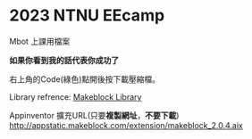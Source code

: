 # 2023 NTNU EEcamp
Mbot 上課用檔案

**如果你看到我的話代表你成功了**

右上角的Code(綠色)點開後按下載壓縮檔。

Library refrence: [Makeblock Library](https://github.com/Makeblock-official/Makeblock-Libraries)

Appinventor 擴充URL(只要**複製網址**，**不要下載**) http://appstatic.makeblock.com/extension/makeblock_2.0.4.aix
